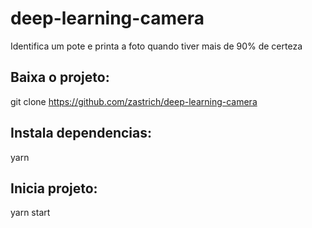 # deep-learning-camera
Identifica um pote e printa a foto quando tiver mais de 90% de certeza

## Baixa o projeto:
git clone https://github.com/zastrich/deep-learning-camera

## Instala dependencias:
yarn

## Inicia projeto:
yarn start
